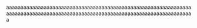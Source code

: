 aaaaaaaaaaaaaaaaaaaaaaaaaaaaaaaaaaaaaaaaaaaaaaaaaaaaaaaaaaaaaaaaaaaaaaaaaaaaaaaaaaaaaaaaaaaaaaaaaaaaaaaaaaaaaaaaaaaaaaaaaaaaaaaaa
